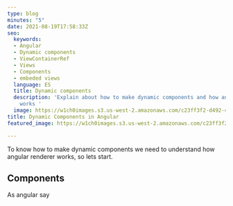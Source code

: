 ```yaml
---
type: blog
minutes: "5"
date: 2021-08-19T17:58:33Z
seo:
  keywords:
  - Angular
  - Dynamic components
  - ViewContainerRef
  - Views
  - Components
  - embeded views
  language: ES
  title: Dynamic components
  description: 'Explain about how to make dynamic components and how angular renderer
    works '
  image: https://w1ch0images.s3.us-west-2.amazonaws.com/c23ff3f2-d492-47d3-a060-742cdf98a2f9.jpg
title: Dynamic Components in Angular
featured_image: https://w1ch0images.s3.us-west-2.amazonaws.com/c23ff3f2-d492-47d3-a060-742cdf98a2f9.jpg

---
```

To know how to make dynamic components we need to understand how angular renderer works, so lets start.

## Components

As angular say
